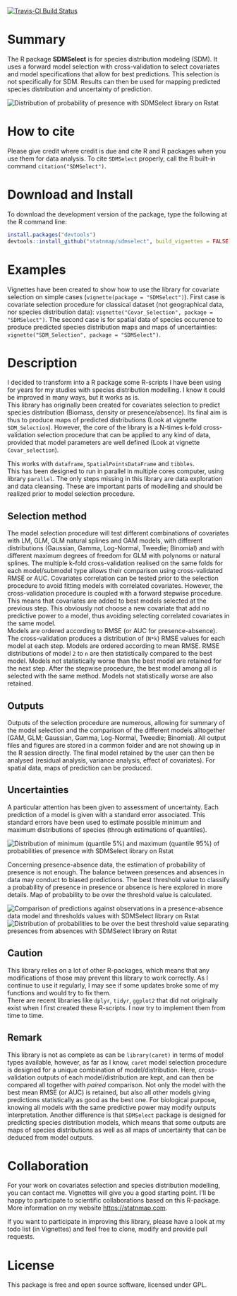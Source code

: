 [![Travis-CI Build Status](https://travis-ci.org/statnmap/SDMSelect.svg?branch=master)](https://travis-ci.org/statnmap/SDMSelect)

# Summary

The R package **SDMSelect** is for species distribution modeling (SDM). It uses a forward model selection with cross-validation to select covariates and model specifications that allow for best predictions. This selection is not specifically for SDM. Results can then be used for mapping predicted species distribution and uncertainty of prediction. 

![Distribution of probability of presence with SDMSelect library on Rstat](https://github.com/statnmap/SDMSelect/blob/master/img/ProbaOfPresence.png)

# How to cite
Please give credit where credit is due and cite R and R packages when you use them for data analysis. To cite `SDMSelect` properly, call the R built-in command `citation("SDMSelect")`.

# Download and Install

To download the development version of the package, type the following at the R command line:

```r
install.packages("devtools")  
devtools::install_github("statnmap/sdmselect", build_vignettes = FALSE)
```

# Examples 
Vignettes have been created to show how to use the library for covariate selection on simple cases (`vignette(package = "SDMSelect")`). First case is covariate selection procedure for classical dataset (not geographical data, nor species distribution data): `vignette("Covar_Selection", package = "SDMSelect")`. The second case is for spatial data of species occurence to produce predicted species distribution maps and maps of uncertainties: `vignette("SDM_Selection", package = "SDMSelect")`.

# Description

I decided to transform into a R package some R-scripts I have been using for years for my studies with species distribution modelling. I know it could be improved in many ways, but it works as is.  
This library has originally been created for covariates selection to predict species distribution (Biomass, density or presence/absence). Its final aim is thus to produce maps of predicted distributions (Look at vignette `SDM_Selection`). However, the core of the library is a N-times k-fold cross-validation selection procedure that can be applied to any kind of data, provided that model parameters are well defined (Look at vignette `Covar_selection`).  

This works with `dataframe`, `SpatialPointsDataFrame` and `tibbles`.  
This has been designed to run in parallel in multiple cores computer, using library `parallel`.
The only steps missing in this library are data exploration and data cleansing. These are important parts of modelling and should be realized prior to model selection procedure.

## Selection method
The model selection procedure will test different combinations of covariates with LM, GLM, GLM natural splines and GAM models, with different distributions (Gaussian, Gamma, Log-Normal, Tweedie; Binomial) and with different maximum degrees of freedom for GLM with polynoms or natural splines.
The multiple k-fold cross-validation realised on the same folds for each model/submodel type allows their comparison using cross-validated RMSE or AUC. Covariates correlation can be tested prior to the selection procedure to avoid fitting models with correlated covariates. However, the cross-validation procedure is coupled with a forward stepwise procedure. This means that covariates are added to best models selected at the previous step. This obviously not choose a new covariate that add no predictive power to a model, thus avoiding selecting correlated covariates in the same model.  
Models are ordered according to RMSE (or AUC for presence-absence). The cross-validation produces a distribution of (`N*k`) RMSE values for each model at each step. Models are ordered according to mean RMSE. RMSE distributions of model `2` to `n` are then statistically compared to the best model. Models not statistically worse than the best model are retained for the next step. After the stepwise procedure, the best model among all is selected with the same method. Models not statistically worse are also retained.  

## Outputs
Outputs of the selection procedure are numerous, allowing for summary of the model selection and the comparison of the different models alltogether (GAM, GLM; Gaussian, Gamma, Log-Normal, Tweedie; Binomial). All output files and figures are stored in a common folder and are not showing up in the R session directly.
The final model retained by the user can then be analysed (residual analysis, variance analysis, effect of covariates). For spatial data, maps of prediction can be produced.  

## Uncertainties
A particular attention has been given to assessment of uncertainty. Each prediction of a model is given with a standard error associated. This standard errors have been used to estimate possible minimum and maximum distributions of species (through estimations of quantiles). 


![Distribution of minimum (quantile 5%) and maximum (quantile 95%) of probabilities of presence with SDMSelect library on Rstat](https://github.com/statnmap/SDMSelect/blob/master/img/MinMaxProbaOfPresence.png)


Concerning presence-absence data, the estimation of probability of presence is not enough. The balance between presences and absences in data may conduct to biased predictions. The best threshold value to classify a probability of presence in presence or absence is here explored in more details. Map of probability to be over the threshold value is calculated.

![Comparison of predictions against observations in a presence-absence data model and thresholds values with SDMSelect library on Rstat](https://github.com/statnmap/SDMSelect/blob/master/img/CompObsPred.png)
![Distribution of probabilities to be over the best threshold value separating presences from absences with SDMSelect library on Rstat](https://github.com/statnmap/SDMSelect/blob/master/img/ProbaOverThd.png)

## Caution 
This library relies on a lot of other R-packages, which means that any modifications of those may prevent this library to work correctly. As I continue to use it regularly, I may see if some updates broke some of my functions and would try to fix them.  
There are recent libraries like `dplyr`, `tidyr`, `ggplot2` that did not originally exist when I first created these R-scripts. I now try to implement them from time to time. 

## Remark
This library is not as complete as can be `library(caret)` in terms of model types available, however, as far as I know, `caret` model selection procedure is designed for a unique combination of model/distribution. Here, cross-validation outputs of each model/distribution are kept, and can then be compared all together with *paired* comparison. Not only the model with the best mean RMSE (or AUC) is retained, but also all other models giving predictions statistically as good as the best one. For biological purpose, knowing all models with the same predictive power may modify outputs interpretation. Another difference is that `SDMSelect` package is designed for predicting species distribution models, which means that some outputs are maps of species distributions as well as all maps of uncertainty that can be deduced from model outputs.  

# Collaboration
For your work on covariates selection and species distribution modelling, you can contact me. Vignettes will give you a good starting point. I'll be happy to participate to scientific collaborations based on this R-package. More information on my website <https://statnmap.com>.  

If you want to participate in improving this library, please have a look at my todo list (in Vignettes) and feel free to clone, modify and provide pull requests.
     

# License

This package is free and open source software, licensed under GPL.